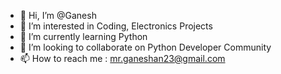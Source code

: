 - 👋 Hi, I’m @Ganesh
- 👀 I’m interested in Coding, Electronics Projects
- 🌱 I’m currently learning Python
- 💞️ I’m looking to collaborate on Python Developer Community
- 📫 How to reach me : mr.ganeshan23@gmail.com

<!---
EinsteinGanesh/EinsteinGanesh is a ✨ special ✨ repository because its `README.md` (this file) appears on your GitHub profile.
You can click the Preview link to take a look at your changes.
--->
